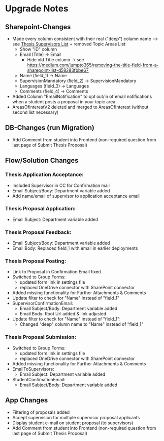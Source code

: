 # Upgrade Notes

## Sharepoint-Changes

- Made every column consistent with their real ("deep") column name --> see [Thesis Supervisors List](https://uzh.sharepoint.com/sites/UZHBFThesisPlatformDEV/Lists/Thesis%20Supervisors/AllItems.aspx) + removed Topic Areas List:
  - Show "ID" column
  - Email (Title) -> Email
    - Hide old Title column -> see https://medium.com/jumpto365/removing-the-title-field-from-a-sharepoint-list-d58283fbbe67
  - Name (field_1) -> Name
  - SupervisionMandatory (field_2) -> SupervisionMandatory
  - Languages (field_3) -> Languages
  - Comments (field_4) -> Comments
- Added Column "EmailNotification" to opt out/in of email notifications when a student posts a proposal in your topic area
- AreasOfInterestV2 deleted and merged to AreasOfInterest (without second list necessary)

## DB-Changes (run Migration)

- Add Comment from student into Frontend (non-required question from last page of Submit Thesis Proposal)

## Flow/Solution Changes

### Thesis Application Acceptance:

- Included Supervisor in CC for Confirmation mail
- Email Subject/Body: Department variable added
- Add name/email of supervisor to application acceptance email

### Thesis Proposal Application:

- Email Subject: Department variable added

### Thesis Proposal Feedback:

- Email Subject/Body: Department variable added
- Email Body: Replaced field_1 with email in earlier deployments

### Thesis Proposal Posting:

- Link to Proposal in Confirmation Email fixed
- Switched to Group Forms:
  - updated form link in settings file
  - replaced OneDrive connector with SharePoint connector
- Added missing functionality for Further Attachments & Comments
- Update filter to check for "Name" instead of "field_1"
- SupervisorConfirmationEmail:
  - Email Subject/Body: Department variable added
  - Email Body: Root Url added & link adjusted
- Update filter to check for "Name" instead of "field_1":
  - Changed "deep" column name to "Name" instead of "field_1"

### Thesis Proposal Submission:

- Switched to Group Forms:
  - updated form link in settings file
  - replaced OneDrive connector with SharePoint connector
- Added missing functionality for Further Attachments & Comments
- EmailToSupervisors:
  - Email Subject: Department variable added
- StudentConfimationEmail:
  - Email Subject/Body: Department variable added

## App Changes

- Filtering of proposals added
- Accept supervision for multiple supervisor proposal applicants
- Display student e-mail on student proposal (to supervisors)
- Add Comment from student into Frontend (non-required question from last page of Submit Thesis Proposal)
